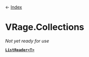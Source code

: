 ← [Index](index)
# VRage.Collections
_Not yet ready for use_

**[`ListReader<T>`](VRage.Collections.ListReader)**  
